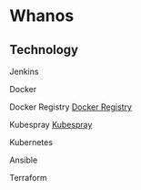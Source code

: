 # Whanos

## Technology

Jenkins

Docker

Docker Registry
[Docker Registry](https://hub.docker.com/_/registry)

Kubespray
[Kubespray](https://github.com/kubernetes-sigs/kubespray)

Kubernetes

Ansible

Terraform
